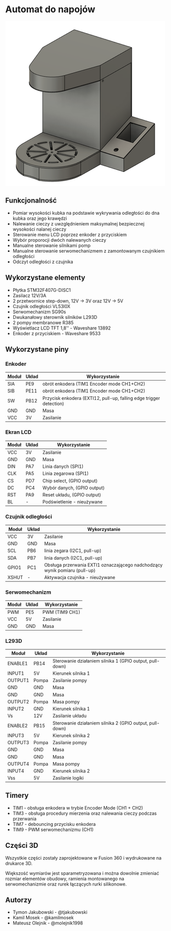 # Automat do napojów

![Case image](/images/case_image.png)


## Funkcjonalność

- Pomiar wysokości kubka na podstawie wykrywania odległości do dna kubka oraz jego krawędzi
- Nalewanie cieczy z uwzględnieniem maksymalnej bezpiecznej wysokości nalanej cieczy
- Sterowanie menu LCD poprzez enkoder z przyciskiem
- Wybór proporocji dwóch nalewanych cieczy
- Manualne sterowanie silnikami pomp
- Manualne sterowanie serwomechanizmem z zamontowanym czujnikiem odległości
- Odczyt odległości z czujnika


## Wykorzystane elementy

- Płytka STM32F407G-DISC1
- Zasilacz 12V/3A
- 2 przetwornice step-down, 12V -> 3V oraz 12V -> 5V
- Czujnik odległości VL53l0X
- Serwomechanizm SG90s
- Dwukanałowy sterownik silników L293D
- 2 pompy membranowe R385
- Wyświetlacz LCD TFT 1,8'' - Waveshare 13892
- Enkoder z przyciskiem - Waveshare 9533



## Wykorzystane piny

### Enkoder

| Moduł         | Układ         | Wykorzystanie |
| ------------- | ------------- | ----- |
| SIA           | PE9           | obrót enkodera (TIM1 Encoder mode CH1+CH2) |
| SIB           | PE11          | obrót enkodera (TIM1 Encoder mode CH1+CH2) |
| SW            | PB12          | Przycisk enkodera (EXTI12, pull-up, falling edge trigger detection) |
| GND           | GND           | Masa |
| VCC           | 3V            | Zasilanie |

### Ekran LCD

| Moduł         | Układ         | Wykorzystanie |
| ------------- | ------------- | ----- |
| VCC           | 3V            | Zasilanie |
| GND           | GND           | Masa |
| DIN           | PA7           | Linia danych (SPI1) |
| CLK           | PA5           | Linia zegarowa (SPI1) |
| CS            | PD7           | Chip select, (GPIO output) |
| DC            | PC4           | Wybór danych, (GPIO output) |
| RST           | PA9           | Reset układu, (GPIO output) |
| BL            | -             | Podświetlenie - nieużywane |

### Czujnik odległości

| Moduł         | Układ         | Wykorzystanie |
| ------------- | ------------- | ----- |
| VCC           | 3V            | Zasilanie |
| GND           | GND           | Masa |
| SCL           | PB6           | linia zegara (I2C1, pull-up) |
| SDA           | PB7           | linia danych (I2C1, pull-up) |
| GPIO1         | PC1           | Obsługa przerwania EXTI1 oznaczającego nadchodzący wynik pomiaru (pull-up) |
| XSHUT         | -             | Aktywacja czujnika - nieużywane |

### Serwomechanizm

| Moduł         | Układ         | Wykorzystanie |
| ------------- | ------------- | ----- |
| PWM           | PE5           | PWM (TIM9 CH1) |
| VCC           | 5V            | Zasilanie |
| GND           | GND           | Masa |

### L293D

| Moduł         | Układ         | Wykorzystanie |
| ------------- | ------------- | ----- |
| ENABLE1       | PB14          | Sterowanie działaniem silnika 1 (GPIO output, pull-down) |
| INPUT1        | 5V            | Kierunek silnika 1 |
| OUTPUT1       | Pompa         | Zasilanie pompy |
| GND           | GND           | Masa |
| GND           | GND           | Masa |
| OUTPUT2       | Pompa         | Masa pompy |
| INPUT2        | GND           | Kierunek silnika 1 |
| Vs            | 12V           | Zasilanie układu |
| ENABLE2       | PB15          | Sterowanie działaniem silnika 2 (GPIO output, pull-down) |
| INPUT3        | 5V            | Kierunek silnika 2 |
| OUTPUT3       | Pompa         | Zasilanie pompy |
| GND           | GND           | Masa |
| GND           | GND           | Masa |
| OUTPUT4       | Pompa         | Masa pompy |
| INPUT4        | GND           | Kierunek silnika 2 |
| Vss           | 5V            | Zasilanie logiki |


## Timery

- TIM1 - obsługa enkodera w trybie Encoder Mode (CH1 + CH2)
- TIM3 - obsługa procedury mierzenia oraz nalewania cieczy podczas przerwania
- TIM7 - debouncing przycisku enkodera
- TIM9 - PWM serwomechanizmu (CH1)



## Części 3D

Wszystkie części zostały zaprojektowane w Fusion 360 i wydrukowane na drukarce 3D.

Większość wymiarów jest sparametryzowana i można dowolnie zmieniać rozmiar elementów obudowy, ramienia montowanego na serwomechanizmie oraz rurek łączących rurki silikonowe.



## Autorzy

- Tymon Jakubowski - @tjakubowski
- Kamil Mosek - @kamilmosek
- Mateusz Olejnik - @molejnik1998
